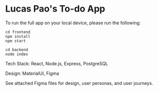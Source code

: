 # Lucas Pao's To-do App

To run the full app on your local device, please run the following:

```
cd frontend
npm install
npm start
```

```
cd backend
node index
```

Tech Stack: React, Node.js, Express, PostgreSQL

Design: MaterialUI, Figma

See attached Figma files for design, user personas, and user journeys. 
